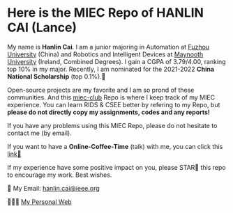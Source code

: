 # Here is the MIEC Repo of HANLIN CAI (Lance)
My name is **Hanlin Cai**. I am a junior majoring in Automation at [Fuzhou University] (China) and Robotics and Intelligent Devices at [Maynooth University] (Ireland, Combined Degrees). I gain a CGPA of 3.79/4.00, ranking top 10% in my major. Recently, I am nominated for the 2021-2022 **China National Scholarship** (top 0.1%).🎊

Open-source projects are my favorite and I am so prond of these communities. And this [miec-club] Repo is where I keep track of my MIEC experience. You can learn RIDS & CSEE better by refering to my Repo, but **please do not directly copy my assignments, codes and any reports!**



If you have any problems using this MIEC Repo, please do not hesitate to contact me (by email).

If you want to have a **Online-Coffee-Time** (talk) with me, you can click this [link🔗]

If my experience have some positive impact on you, please STAR🌟 this repo to encourage my work. Best wishes.

📮 My Email: [hanlin.cai@ieee.org](hanlin.cai@ieee.org)

👨🏻‍💻 [My Personal Web]



[miec-club]:https://github.com/GuangLun2000/miec-club-lance
[link🔗]: https://mieclance.club/meet-with-lance
[My Personal Web]: https://caihanlin.com
[Fuzhou University]: https://www.fzu.edu.cn/
[Maynooth University]: https://maynoothuniversity.ie/
[Chin-Hong Wong]: https://www.researchgate.net/profile/Chin-Hong-Wong
[Prof. Pietro Lio']: https://www.cl.cam.ac.uk/~pl219/
